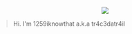 <p align="center">
  <img src="https://github.com/tr4c3datr4il/tr4c3datr4il/assets/89141562/2d624ae5-8d1a-4c1b-b23d-7697a0f60fd9" />
</p>

> Hi. I'm 1259iknowthat a.k.a tr4c3datr4il
